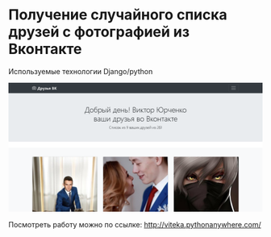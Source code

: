 # Получение случайного списка друзей с фотографией из Вконтакте
Используемые технологии Django/python

![Image of Yaktocat](https://github.com/WebVictory/vk-friends/blob/master/preview.png)

Посмотреть работу можно по ссылке: http://viteka.pythonanywhere.com/

